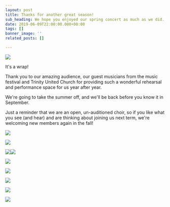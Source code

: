 ```yaml
---
layout: post
title: Thanks for another great season!
sub_heading: We hope you enjoyed our spring concert as much as we did.
date: 2019-06-09T22:00:00.000+00:00
tags: []
banner_image: ''
related_posts: []

---
```

![](/images/2019_DSC6792.jpg)

It's a wrap!

Thank you to our amazing audience, our guest musicians from the music festival and Trinity United Church for providing such a wonderful rehearsal and performance space for us year after year.

We're going to take the summer off, and we'll be back before you know it in September.

Just a reminder that we are an open, un-auditioned choir, so if you like what you see (and hear) and are thinking about joining us next term, we're welcoming new members again in the fall!

![](/images/IMG_3586-1.jpg)

![](/images/IMG_3586-1g.jpg)

![](/images/DSC_8842.jpg)![](/images/DSC_8831.jpg)

![](/images/DSC_8850.jpg)

![](/images/DSC_8852.jpg)

![](/images/DSC_8849.jpg)

![](/images/DSC_8832.jpg)

![](/images/DSC_8855.jpg)